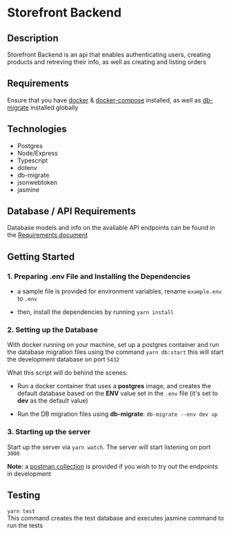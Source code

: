 # Storefront Backend

## Description
Storefront Backend is an api that enables authenticating users, creating products and retreving their info, as well as creating and listing orders

## Requirements
Ensure that you have [docker](https://www.docker.com/get-started/) & [docker-compose](https://docs.docker.com/compose/install) installed, as well as [db-migrate](https://db-migrate.readthedocs.io/en/latest/Getting%20Started/installation/) installed globally
## Technologies
- Postgres 
- Node/Express
- Typescript
- dotenv
- db-migrate
- jsonwebtoken
- jasmine

## Database / API Requirements
Database models and info on the avaliable API endpoints can be found in the [Requirements document](https://github.com/SarahV2/Store-Backend/blob/main/REQUIREMENTS.md)
## Getting Started

### 1. Preparing .env File and Installing the Dependencies
* a sample file is provided for environment variables, rename ```example.env``` to ```.env```

* then, install the dependencies by running ``` yarn install ```

### 2. Setting up the Database
With docker running on your machine, set up a postgres container and run the database migration files using the command ```yarn db:start``` this will start the development database on port ```5432```

What this script will do behind the scenes:
- Run a docker container that uses a **postgres** image, and creates the default database based on the **ENV** value set in the ```.env``` file (it's set to **dev** as the default value)

- Run the DB migration files using **db-migrate**: ```db-migrate --env dev up```

### 3. Starting up the server
Start up the server via ``` yarn watch ```. The server will start listening on port ```3000```

**Note:** a [postman collection](https://github.com/SarahV2/Store-Backend/blob/main/My%20Store.postman_collection.json) is provided if you wish to try out the endpoints in development

## Testing
``` yarn test ```
<br>
This command creates the test database and executes jasmine command to run the tests


